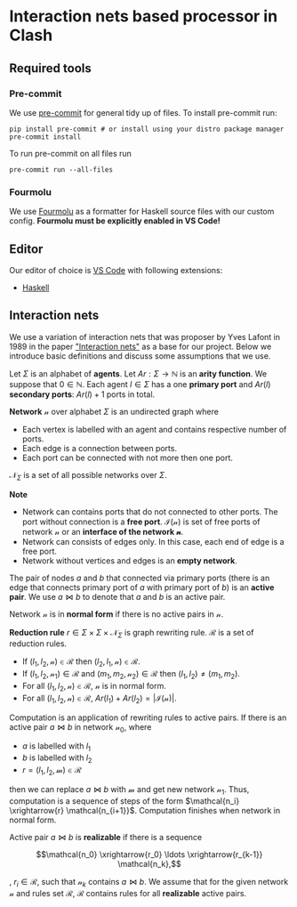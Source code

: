 # Interaction nets based processor in Clash

## Required tools

### Pre-commit

We use [pre-commit](https://pre-commit.com/) for general tidy up of files.
To install pre-commit run:

```shell
pip install pre-commit # or install using your distro package manager
pre-commit install
```

To run pre-commit on all files run

```shell
pre-commit run --all-files
```

### Fourmolu

We use [Fourmolu](https://fourmolu.github.io/) as a formatter for Haskell source files with our custom config.
**Fourmolu must be explicitly enabled in VS Code!**

## Editor

Our editor of choice is [VS Code](https://code.visualstudio.com/) with following extensions:

- [Haskell](https://marketplace.visualstudio.com/items?itemName=haskell.haskell)

## Interaction nets

We use a variation of interaction nets that was proposer by Yves Lafont in 1989 in the paper ["Interaction nets"](https://dl.acm.org/doi/10.1145/96709.96718) as a base for our project.
Below we introduce basic definitions and discuss some assumptions that we use.

Let $\Sigma$ is an alphabet of **agents**.
Let $Ar: \Sigma \to \mathbb{N}$ is an **arity function**.
We suppose that $0 \in \mathbb{N}$.
Each agent $l \in \Sigma$ has a one **primary port** and $Ar(l)$ **secondary ports**: $Ar(l) + 1$ ports in total.

**Network** $\mathcal{n}$ over alphabet $\Sigma$ is an undirected graph where
- Each vertex is labelled with an agent and contains respective number of ports.
- Each edge is a connection between ports.
- Each port can be connected with not more then one port.

$\mathcal{N}_{\Sigma}$ is a set of all possible networks over $\Sigma$.

**Note**
- Network can contains ports that do not connected to other ports. The port without connection is a **free port**. $\mathcal{I}(\mathcal{n})$ is set of free ports of network $\mathcal{n}$ or an **interface of the network $\mathcal{n}$**.
- Network can consists of edges only. In this case, each end of edge is a free port.
- Network without vertices and edges is an **empty network**.

The pair of nodes $a$ and $b$ that connected via primary ports (there is an edge that connects primary port of $a$ with primary port of $b$) is an **active pair**.
We use $a \bowtie b$ to denote that $a$ and $b$ is an active pair.

Network $\mathcal{n}$ is in **normal form** if there is no active pairs in $\mathcal{n}$.

**Reduction rule** $r \in \Sigma \times \Sigma \times \mathcal{N}_{\Sigma}$ is graph rewriting rule.
$\mathcal{R}$ is a set of reduction rules.
- If $(l_1,l_2,\mathcal{n}) \in \mathcal{R}$ then $(l_2, l_1,\mathcal{n}) \in \mathcal{R}$.
- If $(l_1,l_2,\mathcal{n}_1) \in \mathcal{R}$ and $(m_1, m_2,\mathcal{n}_2) \in \mathcal{R}$ then $(l_1,l_2) \neq (m_1,m_2)$.
- For all $(l_1,l_2,\mathcal{n}) \in \mathcal{R}$, $\mathcal{n}$ is in normal form.
- For all $(l_1,l_2,\mathcal{n}) \in \mathcal{R}$, $Ar(l_1) + Ar(l_2) = |\mathcal{I}(\mathcal{n})|$.

Computation is an application of rewriting rules to active pairs.
If there is an active pair $a \bowtie b$ in network $\mathcal{n_0}$, where
- $a$ is labelled with $l_1$
- $b$ is labelled with $l_2$
- $r = (l_1, l_2, \mathcal{m}) \in \mathcal{R}$

then we can replace $a \bowtie b$ with $\mathcal{m}$ and get new network $\mathcal{n_1}$.
Thus, computation is a sequence of steps of the form $\mathcal{n_i} \xrightarrow{r} \mathcal{n_{i+1}}$.
Computation finishes when network in normal form.

Active pair $a \bowtie b$ is **realizable** if there is a sequence

$$\mathcal{n_0} \xrightarrow{r_0} \ldots \xrightarrow{r_{k-1}} \mathcal{n_k},$$

, $r_i \in \mathcal{R}$, such that $\mathcal{n}_k$ contains $a \bowtie b$.
We assume that for the given network $\mathcal{n}$ and rules set $\mathcal{R}$, $\mathcal{R}$ contains rules for all **realizable** active pairs.
